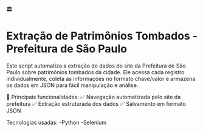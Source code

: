 🏛️ <h1>Extração de Patrimônios Tombados - Prefeitura de São Paulo</h1>
Este script automatiza a extração de dados do site da Prefeitura de São Paulo sobre patrimônios tombados da cidade. Ele acessa cada registro individualmente, coleta as informações no formato chave/valor e armazena os dados em JSON para fácil manipulação e análise.

🚀 Principais funcionalidades:
✅ Navegação automatizada pelo site da prefeitura
✅ Extração estruturada dos dados
✅ Salvamento em formato JSON

Tecnologias usadas:
-Python
-Selenium
